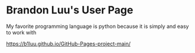 # Brandon Luu's User Page

My favorite programming language is python because it is simply and easy to work with

https://b1luu.github.io/GitHub-Pages-project-main/
